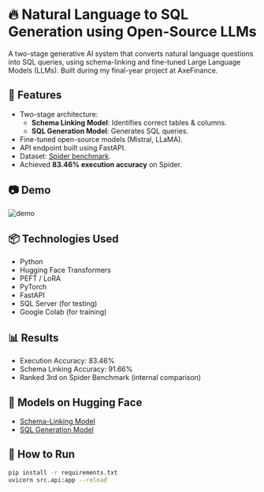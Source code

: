 # 🔥  Natural Language to SQL Generation using Open-Source LLMs

A two-stage generative AI system that converts natural language questions into SQL queries, using schema-linking and fine-tuned Large Language Models (LLMs). Built during my final-year project at AxeFinance.

## 🚀 Features
- Two-stage architecture:
  - **Schema Linking Model**: Identifies correct tables & columns.
  - **SQL Generation Model**: Generates SQL queries.
- Fine-tuned open-source models (Mistral, LLaMA).
- API endpoint built using FastAPI.
- Dataset: [Spider benchmark](https://yale-lily.github.io/spider).
- Achieved **83.46% execution accuracy** on Spider.

## 📷 Demo
![demo](screenshots/demo.gif)

## 📦 Technologies Used
- Python
- Hugging Face Transformers
- PEFT / LoRA
- PyTorch
- FastAPI
- SQL Server (for testing)
- Google Colab (for training)

## 📊 Results
- Execution Accuracy: 83.46%
- Schema Linking Accuracy: 91.66%
- Ranked 3rd on Spider Benchmark (internal comparison)

## 🔗 Models on Hugging Face

- [Schema-Linking Model](https://huggingface.co/houssemmoslah/mistral_schema_linking1_merged)
- [SQL Generation Model](https://huggingface.co/houssemmoslah/mistral_sql_gen6000_merged-GGUF)



## 🚀 How to Run
```bash
pip install -r requirements.txt
uvicorn src.api:app --reload

